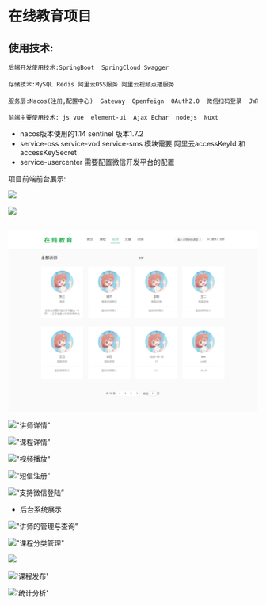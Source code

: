 # 在线教育项目

## 		使用技术:

```markdown
后端开发使用技术:SpringBoot  SpringCloud Swagger

存储技术:MySQL Redis 阿里云OSS服务 阿里云视频点播服务

服务层:Nacos(注册,配置中心)  Gateway  Openfeign  OAuth2.0  微信扫码登录  JWT   alibaba-sentinel

前端主要使用技术: js vue  element-ui  Ajax Echar  nodejs  Nuxt
```



- nacos版本使用的1.14  sentinel 版本1.7.2
- service-oss service-vod service-sms 模块需要 阿里云accessKeyId 和 accessKeySecret
- service-usercenter 需要配置微信开发平台的配置



项目前端前台展示:

![](https://edu-avatar1.oss-cn-beijing.aliyuncs.com/img/%E9%A6%96%E9%A1%B5.png)



![](https://edu-avatar1.oss-cn-beijing.aliyuncs.com/img/QQ%E6%88%AA%E5%9B%BE202008040158528.png )



​							!["讲师列表"](\img\QQ截图20200804020003.png)



!["讲师详情"](https://edu-avatar1.oss-cn-beijing.aliyuncs.com/img/%E8%AE%B2%E5%B8%88%E8%AF%A6%E6%83%85.png)

!["课程详情"](https://edu-avatar1.oss-cn-beijing.aliyuncs.com/img/%E8%AF%BE%E7%A8%8B%E8%AF%A6%E6%83%85.png)

!["视频播放"](https://edu-avatar1.oss-cn-beijing.aliyuncs.com/img/%E8%A7%86%E9%A2%91%E6%92%AD%E6%94%BE.png)

!["短信注册"](https://edu-avatar1.oss-cn-beijing.aliyuncs.com/img/%E7%9F%AD%E4%BF%A1%E6%B3%A8%E5%86%8C.png)

![“支持微信登陆”](https://edu-avatar1.oss-cn-beijing.aliyuncs.com/img/%E6%94%AF%E6%8C%81%E5%BE%AE%E4%BF%A1%E7%99%BB%E5%BD%95.png)



- 后台系统展示

  

!["讲师的管理与查询"](https://edu-avatar1.oss-cn-beijing.aliyuncs.com/img/%E5%90%8E%E5%8F%B0/%E8%AE%B2%E5%B8%88%E7%9A%84%E7%AE%A1%E7%90%86%E4%B8%8E%E6%9F%A5%E8%AF%A2.png)



!["课程分类管理"](https://edu-avatar1.oss-cn-beijing.aliyuncs.com/img/%E5%90%8E%E5%8F%B0/%E8%AF%BE%E7%A8%8B%E5%88%86%E7%B1%BB%E7%AE%A1%E7%90%86.png)



![](https://edu-avatar1.oss-cn-beijing.aliyuncs.com/img/%E5%90%8E%E5%8F%B0/%E8%AF%BE%E7%A8%8B%E7%9A%84%E7%AE%A1%E7%90%86%E6%B7%BB%E5%8A%A0.png)



!['课程发布'](https://edu-avatar1.oss-cn-beijing.aliyuncs.com/img/%E5%90%8E%E5%8F%B0/%E8%AF%BE%E7%A8%8B%E5%8F%91%E5%B8%83.png)



!['统计分析'](https://edu-avatar1.oss-cn-beijing.aliyuncs.com/img/%E5%90%8E%E5%8F%B0/%E7%BB%9F%E8%AE%A1%E5%88%86%E6%9E%90.png)